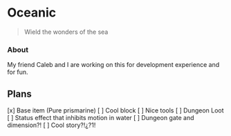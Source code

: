 # Oceanic
> Wield the wonders of the sea

### About
My friend Caleb and I are working on this for development experience and for fun.

## Plans
[x] Base item (Pure prismarine)
[ ] Cool block
[ ] Nice tools
[ ] Dungeon Loot
[ ] Status effect that inhibits motion in water
[ ] Dungeon gate and dimension?!
[ ] Cool story?!¿?1!